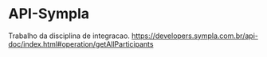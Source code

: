 # API-Sympla

Trabalho da disciplina de integracao.
https://developers.sympla.com.br/api-doc/index.html#operation/getAllParticipants
